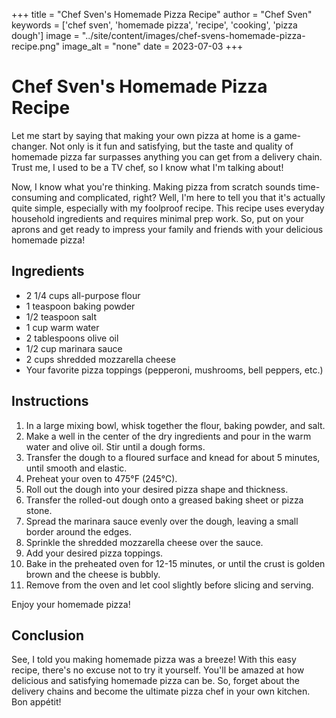 
+++
title = "Chef Sven's Homemade Pizza Recipe"
author = "Chef Sven"
keywords = ['chef sven', 'homemade pizza', 'recipe', 'cooking', 'pizza dough']
image = "../site/content/images/chef-svens-homemade-pizza-recipe.png"
image_alt = "none"
date = 2023-07-03
+++
# Chef Sven's Homemade Pizza Recipe

Let me start by saying that making your own pizza at home is a game-changer. Not only is it fun and satisfying, but the taste and quality of homemade pizza far surpasses anything you can get from a delivery chain. Trust me, I used to be a TV chef, so I know what I'm talking about!

Now, I know what you're thinking. Making pizza from scratch sounds time-consuming and complicated, right? Well, I'm here to tell you that it's actually quite simple, especially with my foolproof recipe. This recipe uses everyday household ingredients and requires minimal prep work. So, put on your aprons and get ready to impress your family and friends with your delicious homemade pizza!

## Ingredients

- 2 1/4 cups all-purpose flour
- 1 teaspoon baking powder
- 1/2 teaspoon salt
- 1 cup warm water
- 2 tablespoons olive oil
- 1/2 cup marinara sauce
- 2 cups shredded mozzarella cheese
- Your favorite pizza toppings (pepperoni, mushrooms, bell peppers, etc.)

## Instructions

1. In a large mixing bowl, whisk together the flour, baking powder, and salt.
2. Make a well in the center of the dry ingredients and pour in the warm water and olive oil. Stir until a dough forms.
3. Transfer the dough to a floured surface and knead for about 5 minutes, until smooth and elastic.
4. Preheat your oven to 475°F (245°C).
5. Roll out the dough into your desired pizza shape and thickness.
6. Transfer the rolled-out dough onto a greased baking sheet or pizza stone.
7. Spread the marinara sauce evenly over the dough, leaving a small border around the edges.
8. Sprinkle the shredded mozzarella cheese over the sauce.
9. Add your desired pizza toppings.
10. Bake in the preheated oven for 12-15 minutes, or until the crust is golden brown and the cheese is bubbly.
11. Remove from the oven and let cool slightly before slicing and serving.

Enjoy your homemade pizza!

## Conclusion

See, I told you making homemade pizza was a breeze! With this easy recipe, there's no excuse not to try it yourself. You'll be amazed at how delicious and satisfying homemade pizza can be. So, forget about the delivery chains and become the ultimate pizza chef in your own kitchen. Bon appétit!
